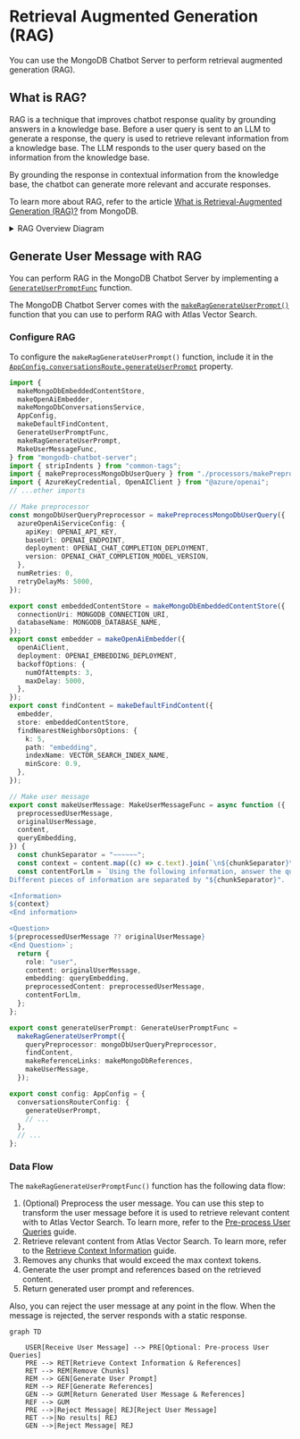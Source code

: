 # Retrieval Augmented Generation (RAG)

You can use the MongoDB Chatbot Server to perform retrieval augmented generation (RAG).

## What is RAG?

RAG is a technique that improves chatbot response quality by grounding answers
in a knowledge base. Before a user query is sent to an LLM to generate a response,
the query is used to retrieve relevant information from a knowledge base.
The LLM responds to the user query based on the information from the knowledge base.

By grounding the response in contextual information from the knowledge base,
the chatbot can generate more relevant and accurate responses.

To learn more about RAG, refer to the article [What is Retrieval-Augmented Generation (RAG)?](https://www.mongodb.com/basics/retrieval-augmented-generation) from MongoDB.

<details>

<summary> RAG Overview Diagram </summary>

![RAG Overview Diagram](/img/rag-diagram.webp)

</details>

## Generate User Message with RAG

You can perform RAG in the MongoDB Chatbot Server by implementing a [`GenerateUserPromptFunc`](../../reference/server/modules.md#generateuserpromptfunc) function.

The MongoDB Chatbot Server comes with the [`makeRagGenerateUserPrompt()`](../../reference/server/modules.md#makeraggenerateuserprompt) function that you can use to perform RAG with Atlas Vector Search.

### Configure RAG

To configure the `makeRagGenerateUserPrompt()` function, include it in the
[`AppConfig.conversationsRoute.generateUserPrompt`](../../reference/server/interfaces/ConversationsRouterParams.md#generateuserprompt) property.

```ts
import {
  makeMongoDbEmbeddedContentStore,
  makeOpenAiEmbedder,
  makeMongoDbConversationsService,
  AppConfig,
  makeDefaultFindContent,
  GenerateUserPromptFunc,
  makeRagGenerateUserPrompt,
  MakeUserMessageFunc,
} from "mongodb-chatbot-server";
import { stripIndents } from "common-tags";
import { makePreprocessMongoDbUserQuery } from "./processors/makePreprocessMongoDbUserQuery";
import { AzureKeyCredential, OpenAIClient } from "@azure/openai";
// ...other imports

// Make preprocessor
const mongoDbUserQueryPreprocessor = makePreprocessMongoDbUserQuery({
  azureOpenAiServiceConfig: {
    apiKey: OPENAI_API_KEY,
    baseUrl: OPENAI_ENDPOINT,
    deployment: OPENAI_CHAT_COMPLETION_DEPLOYMENT,
    version: OPENAI_CHAT_COMPLETION_MODEL_VERSION,
  },
  numRetries: 0,
  retryDelayMs: 5000,
});

export const embeddedContentStore = makeMongoDbEmbeddedContentStore({
  connectionUri: MONGODB_CONNECTION_URI,
  databaseName: MONGODB_DATABASE_NAME,
});
export const embedder = makeOpenAiEmbedder({
  openAiClient,
  deployment: OPENAI_EMBEDDING_DEPLOYMENT,
  backoffOptions: {
    numOfAttempts: 3,
    maxDelay: 5000,
  },
});
export const findContent = makeDefaultFindContent({
  embedder,
  store: embeddedContentStore,
  findNearestNeighborsOptions: {
    k: 5,
    path: "embedding",
    indexName: VECTOR_SEARCH_INDEX_NAME,
    minScore: 0.9,
  },
});

// Make user message
export const makeUserMessage: MakeUserMessageFunc = async function ({
  preprocessedUserMessage,
  originalUserMessage,
  content,
  queryEmbedding,
}) {
  const chunkSeparator = "~~~~~~";
  const context = content.map((c) => c.text).join(`\n${chunkSeparator}\n`);
  const contentForLlm = `Using the following information, answer the question.
Different pieces of information are separated by "${chunkSeparator}".

<Information>
${context}
<End information>

<Question>
${preprocessedUserMessage ?? originalUserMessage}
<End Question>`;
  return {
    role: "user",
    content: originalUserMessage,
    embedding: queryEmbedding,
    preprocessedContent: preprocessedUserMessage,
    contentForLlm,
  };
};

export const generateUserPrompt: GenerateUserPromptFunc =
  makeRagGenerateUserPrompt({
    queryPreprocessor: mongoDbUserQueryPreprocessor,
    findContent,
    makeReferenceLinks: makeMongoDbReferences,
    makeUserMessage,
  });

export const config: AppConfig = {
  conversationsRouterConfig: {
    generateUserPrompt,
    // ...
  },
  // ...
};
```

### Data Flow

The `makeRagGenerateUserPromptFunc()` function has the following data flow:

1. (Optional) Preprocess the user message. You can use this step to transform the
   user message before it is used to retrieve relevant content with to Atlas Vector Search.
   To learn more, refer to the [Pre-process User Queries](./preprocess.md) guide.
1. Retrieve relevant content from Atlas Vector Search. To learn more, refer to the
   [Retrieve Context Information](./retrieve.md) guide.
1. Removes any chunks that would exceed the max context tokens.
1. Generate the user prompt and references based on the retrieved content.
1. Return generated user prompt and references.

Also, you can reject the user message at any point in the flow.
When the message is rejected, the server responds with a static response.

```mermaid
graph TD

    USER[Receive User Message] --> PRE[Optional: Pre-process User Queries]
    PRE --> RET[Retrieve Context Information & References]
    RET --> REM[Remove Chunks]
    REM --> GEN[Generate User Prompt]
    REM --> REF[Generate References]
    GEN --> GUM[Return Generated User Message & References]
    REF --> GUM
    PRE -->|Reject Message| REJ[Reject User Message]
    RET -->|No results| REJ
    GEN -->|Reject Message| REJ
```
